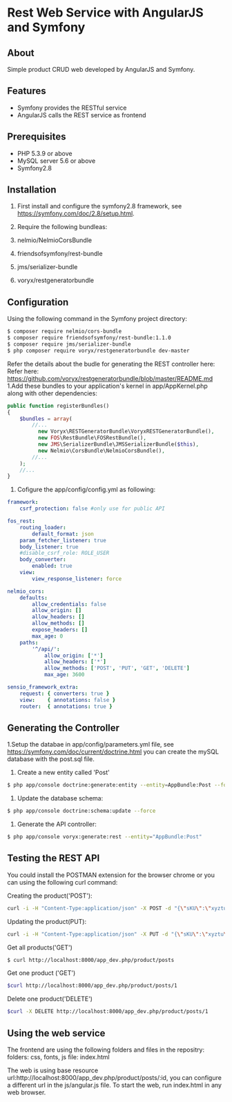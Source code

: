 # Rest Web Service with AngularJS and Symfony

## About

Simple product CRUD web developed by AngularJS and Symfony. 

## Features
* Symfony provides the RESTful service
* AngularJS calls the REST service as frontend

## Prerequisites
* PHP 5.3.9 or above
* MySQL server 5.6 or above
* Symfony2.8

## Installation
1. First install and configure the symfony2.8 framework, see https://symfony.com/doc/2.8/setup.html.

1. Require the following bundleas:
  1. nelmio/NelmioCorsBundle  
  1. friendsofsymfony/rest-bundle
  1. jms/serializer-bundle
  1. voryx/restgeneratorbundle
  
## Configuration
Using the following command in the Symfony project directory: 
```bash
$ composer require nelmio/cors-bundle
$ composer require friendsofsymfony/rest-bundle:1.1.0
$ composer require jms/serializer-bundle
$ php composer require voryx/restgeneratorbundle dev-master
```

Refer the details about the budle for generating the REST controller here: Refer here: https://github.com/voryx/restgeneratorbundle/blob/master/README.md
1.Add these bundles to your application's kernel in app/AppKernel.php along with other dependencies:

```php
public function registerBundles()
{
    $bundles = array(
        //...
          new Voryx\RESTGeneratorBundle\VoryxRESTGeneratorBundle(),
          new FOS\RestBundle\FOSRestBundle(),
          new JMS\SerializerBundle\JMSSerializerBundle($this),
          new Nelmio\CorsBundle\NelmioCorsBundle(),
        //...
    );
    //...
}
```
1. Cofigure the app/config/config.yml as following:
```yaml
framework:
    csrf_protection: false #only use for public API

fos_rest:
    routing_loader:
        default_format: json
    param_fetcher_listener: true
    body_listener: true
    #disable_csrf_role: ROLE_USER
    body_converter:
        enabled: true
    view:
        view_response_listener: force

nelmio_cors:
    defaults:
        allow_credentials: false
        allow_origin: []
        allow_headers: []
        allow_methods: []
        expose_headers: []
        max_age: 0
    paths:
        '^/api/':
            allow_origin: ['*']
            allow_headers: ['*']
            allow_methods: ['POST', 'PUT', 'GET', 'DELETE']
            max_age: 3600

sensio_framework_extra:
    request: { converters: true }
    view:    { annotations: false }
    router:  { annotations: true }
```

## Generating the Controller

1.Setup the databae in app/config/parameters.yml file, see https://symfony.com/doc/current/doctrine.html
you can create the mySQL database with the post.sql file.

1. Create a new entity called 'Post'
```bash
$ php app/console doctrine:generate:entity --entity=AppBundle:Post --format=annotation --fields="SKU:string(255) Name:string(255) Price:decimal(13,4)" --no-interaction
``` 

1. Update the database schema:
```bash
$ php app/console doctrine:schema:update --force
```
1. Generate the API controller:
```bash
$ php app/console voryx:generate:rest --entity="AppBundle:Post"
```

## Testing the REST API

You could install the POSTMAN extension for the browser chrome or you can using the following curl command:
 
Creating the product('POST'):
 ```bash
curl -i -H "Content-Type:application/json" -X POST -d "{\"sKU\":\"xyztu\",\"name\":\"test\",\"price\":\"777.00\"}" http://localhost:8000/app_dev.php/product/posts
```

Updating the product(PUT): 
```bash
curl -i -H "Content-Type:application/json" -X PUT -d "{\"sKU\":\"xyztu\",\"name\":\"test\",\"price\":\"777.00\"}" http://localhost:8000/app_dev.php/product/posts/1
```

Get all products('GET')
```bash
$ curl http://localhost:8000/app_dev.php/product/posts
```

Get one product ('GET')
```bash
$curl http://localhost:8000/app_dev.php/product/posts/1
```

Delete one product('DELETE')
```bash
$curl -X DELETE http://localhost:8000/app_dev.php/product/posts/1
```

## Using the web service
The frontend are using the following folders and files in the repositry:
folders: css, fonts, js
file: index.html

The web is using base resource url:http://localhost:8000/app_dev.php/product/posts/:id, you can configure a different url in the js/angular.js file. 
To start the web, run index.html in any web browser.